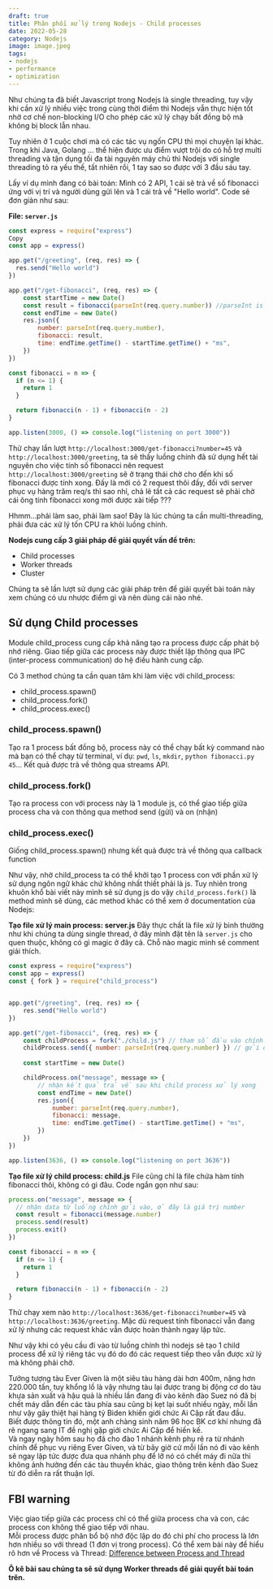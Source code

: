 ```yaml
---
draft: true
title: Phân phối xử lý trong Nodejs - Child processes
date: 2022-05-28
category: Nodejs
image: image.jpeg
tags:
- nodejs
- performance
- optimization
---
```

Như chúng ta đã biết Javascript trong Nodejs là single threading, tuy vậy khi cần xử lý nhiều việc trong cùng thời điểm thì Nodejs vẫn thực hiện tốt nhờ cơ chế non-blocking I/O cho phép các xử lý chạy bất đồng bộ mà không bị block lẫn nhau.

Tuy nhiên ở 1 cuộc chơi mà có các tác vụ ngốn CPU thì mọi chuyện lại khác. Trong khi Java, Golang … thể hiện được ưu điểm vượt trội do có hỗ trợ multi threading và tận dụng tối đa tài nguyên máy chủ thì Nodejs với single threading tỏ ra yếu thế, tất nhiên rồi, 1 tay sao so được với 3 đầu sáu tay.

Lấy ví dụ mình đang có bài toán:
Mình có 2 API, 1 cái sẽ trả về số fibonacci ứng với vị trí và người dùng gửi lên và 1 cái trả về "Hello world". Code sẽ đơn giản như sau:

__File: `server.js`__
```js
const express = require("express")
Copy
const app = express()

app.get("/greeting", (req, res) => {
  res.send("Hello world")
})

app.get("/get-fibonacci", (req, res) => {
    const startTime = new Date()
    const result = fibonacci(parseInt(req.query.number)) //parseInt is for converting string to number
    const endTime = new Date()
    res.json({
        number: parseInt(req.query.number),
        fibonacci: result,
        time: endTime.getTime() - startTime.getTime() + "ms",
    })
})

const fibonacci = n => {
  if (n <= 1) {
    return 1
  }

  return fibonacci(n - 1) + fibonacci(n - 2)
}

app.listen(3000, () => console.log("listening on port 3000"))
```
Thử chạy lần lượt `http://localhost:3000/get-fibonacci?number=45` và `http://localhost:3000/greeting`, ta sẽ thấy luồng chính đã sử dụng hết tài nguyên cho việc tính số fibonacci nên request `http://localhost:3000/greeting` sẽ ở trạng thái chờ cho đến khi số fibonacci được tính xong. Đấy là mới có 2 request thôi đấy, đối với server phục vụ hàng trăm req/s thì sao nhỉ, chả lẽ tất cả các request sẽ phải chờ cái ông tính fibonacci xong mới được xài tiếp ???

Hhmm...phải làm sao, phải làm sao! Đây là lúc chúng ta cần multi-threading, phải đưa các xử lý tốn CPU ra khỏi luồng chính.

__Nodejs cung cấp 3 giải pháp để giải quyết vấn đề trên:__
- Child processes
- Worker threads
- Cluster 

Chúng ta sẽ lần lượt sử dụng các giải pháp trên để giải quyết bài toán này xem chúng có ưu nhược điểm gì và nên dùng cái nào nhé.

## Sử dụng Child processes
Module child_process cung cấp khả năng tạo ra process được cấp phát bộ nhớ riêng. Giao tiếp giữa các process này được thiết lập thông qua IPC (inter-process communication) do hệ điều hành cung cấp.

Có 3 method chúng ta cần quan tâm khi làm việc với child_process:
- child_process.spawn()
- child_process.fork()
- child_process.exec()

### child_process.spawn()
Tạo ra 1 process bất đồng bộ, process này có thể chạy bất kỳ command nào mà bạn có thể chạy từ terminal, ví dụ: `pwd`, `ls`, `mkdir`, `python fibonacci.py 45`… Kết quả được trả về thông qua streams API.
### child_process.fork()
Tạo ra process con với process này là 1 module js, có thể giao tiếp giữa process cha và con thông qua method send (gửi) và on (nhận)
### child_process.exec()
Giống child_process.spawn() nhưng kết quả được trả về thông qua callback function

Như vậy, nhờ child_process ta có thể khởi tạo 1 process con với phần xử lý sử dụng ngôn ngữ khác chứ không nhất thiết phải là js. Tuy nhiên trong khuôn khổ bài viết này mình sẽ sử dụng js do vậy `child_process.fork()` là method mình sẽ dùng, các method khác có thể xem ở documentation của Nodejs:

__Tạo file xử lý main process: server.js__
Đây thực chất là file xử lý bình thường như khi chúng ta dùng single thread, ở đây mình đặt tên là `server.js` cho quen thuộc, không có gì magic ở đây cả. Chỗ nào magic mình sẽ comment giải thích.
```js
const express = require("express")
const app = express()
const { fork } = require("child_process")


app.get("/greeting", (req, res) => {
    res.send("Hello world")
})

app.get("/get-fibonacci", (req, res) => {
    const childProcess = fork("./child.js") // tham số đầu vào chính là path của file chứa code tính fibonaci 
    childProcess.send({ number: parseInt(req.query.number) }) // gửi data qua cho child process thông qua IPC
    
    const startTime = new Date()

    childProcess.on("message", message => {
        // nhận kết quả trả về sau khi child process xử lý xong
        const endTime = new Date()
        res.json({
            number: parseInt(req.query.number),
            fibonacci: message,
            time: endTime.getTime() - startTime.getTime() + "ms",
        })
    })
})

app.listen(3636, () => console.log("listening on port 3636"))
```

__Tạo file xử lý child process: child.js__
File cũng chỉ là file chứa hàm tính fibonacci thôi, không có gì đâu. Code ngắn gọn như sau:
```js
process.on("message", message => {
  // nhận data từ luồng chính gửi vào, ở đây là giá trị number
  const result = fibonacci(message.number)
  process.send(result)
  process.exit()
})

const fibonacci = n => {
  if (n <= 1) {
    return 1
  }

  return fibonacci(n - 1) + fibonacci(n - 2)
}
```

Thử chạy xem nào `http://localhost:3636/get-fibonacci?number=45` và `http://localhost:3636/greeting`. Mặc dù request tính fibonacci vẫn đang xử lý nhưng các request khác vẫn được hoàn thành ngay lập tức.

Như vậy khi có yêu cầu đi vào từ luồng chính thì nodejs sẽ tạo 1 child process để xử lý riêng tác vụ đó do đó các request tiếp theo vẫn được xử lý mà không phải chờ.


Tưởng tượng tàu Ever Given là một siêu tàu hàng dài hơn 400m, nặng hơn 220.000 tấn, tuy khổng lồ là vậy nhưng tàu lại được trang bị động cơ do tàu khựa sản xuất và hậu quả là nhiều lần đang đi vào kênh đào Suez nó đã bị chết máy dẫn đến các tàu phía sau cũng bị kẹt lại suốt nhiều ngày, mỗi lần như vậy gây thiệt hại hàng tỷ Biden khiến giới chức Ai Cập rất đau đầu.<br/>
Biết được thông tin đó, một anh chàng sinh năm 96 học BK cơ khí nhưng đã rẽ ngang sang IT đề nghị gặp giới chức Ai Cập để hiến kế.<br/>
Và ngay ngày hôm sau họ đã cho đào 1 nhánh kênh phụ rẽ ra từ nhánh chính để phục vụ riêng Ever Given, và từ bây giờ cứ mỗi lần nó đi vào kênh sẽ ngay lập tức được đưa qua nhánh phụ để lỡ nó có chết máy đi nữa thì không ảnh hưởng đến các tàu thuyền khác, giao thông trên kênh đào Suez từ đó diễn ra rất thuận lợi.

## FBI warning
Việc giao tiếp giữa các process chỉ có thể giữa process cha và con, các process con không thể giao tiếp với nhau.<br/>
Mỗi process được phân bổ bộ nhớ độc lập do đó chi phí cho process là lớn hơn nhiều so với thread (1 đơn vị trong process). Có thể xem bài này để hiểu rõ hơn về Process và Thread: [Difference between Process and Thread](https://www.geeksforgeeks.org/difference-between-process-and-thread/)

__Ô kê bài sau chúng ta sẽ sử dụng Worker threads để giải quyết bài toán trên.__
